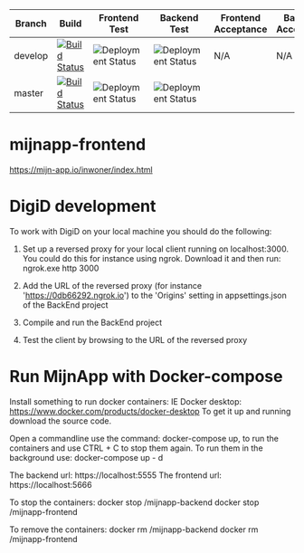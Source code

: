 
Branch | Build | Frontend Test | Backend Test | Frontend Acceptance | Backend Acceptance
--- | --- | --- | --- | --- | --- |
develop | [![Build Status](https://dev.azure.com/mijnapp/mijnapp-frontend/_apis/build/status/mijnapp-frontend-backend?branchName=develop)](https://dev.azure.com/mijnapp/mijnapp-frontend/_build/latest?definitionId=3&branchName=develop) | ![Deployment Status](https://vsrm.dev.azure.com/mijnapp/_apis/public/Release/badge/e0fb6146-0797-463a-b938-c72b8f3ba55d/1/1) | ![Deployment Status](https://vsrm.dev.azure.com/mijnapp/_apis/public/Release/badge/e0fb6146-0797-463a-b938-c72b8f3ba55d/1/2) | N/A | N/A |
master | [![Build Status](https://dev.azure.com/mijnapp/mijnapp-frontend/_apis/build/status/mijnapp-frontend-backend?branchName=master)](https://dev.azure.com/mijnapp/mijnapp-frontend/_build/latest?definitionId=3&branchName=master) | ![Deployment Status](https://vsrm.dev.azure.com/mijnapp/_apis/public/Release/badge/e0fb6146-0797-463a-b938-c72b8f3ba55d/1/3) | ![Deployment Status](https://vsrm.dev.azure.com/mijnapp/_apis/public/Release/badge/e0fb6146-0797-463a-b938-c72b8f3ba55d/1/4) | | |

# mijnapp-frontend

https://mijn-app.io/inwoner/index.html

# DigiD development
To work with DigiD on your local machine you should do the following:

1. Set up a reversed proxy for your local client running on localhost:3000.
   You could do this for instance using ngrok. Download it and then run:
   ngrok.exe http 3000

2. Add the URL of the reversed proxy (for instance 'https://0db66292.ngrok.io') to the 'Origins' setting in appsettings.json of the BackEnd project

3. Compile and run the BackEnd project

4. Test the client by browsing to the URL of the reversed proxy

# Run MijnApp with Docker-compose
Install something to run docker containers: IE Docker desktop: https://www.docker.com/products/docker-desktop
To get it up and running download the source code.

Open a commandline 
use the command: docker-compose up, to run the containers and use CTRL + C to stop them again.
To run them in the background use: docker-compose up - d

The backend url: https://localhost:5555
The frontend url: https://localhost:5666

To stop the containers:
docker stop /mijnapp-backend
docker stop /mijnapp-frontend

To remove the containers:
docker rm /mijnapp-backend
docker rm /mijnapp-frontend